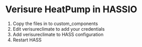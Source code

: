 # Verisure HeatPump in HASSIO

1. Copy the files in to custom_components
2. Edit verisureclimate to add your credentials
3. Add verisureclimate to HASS configuration
4. Restart HASS
